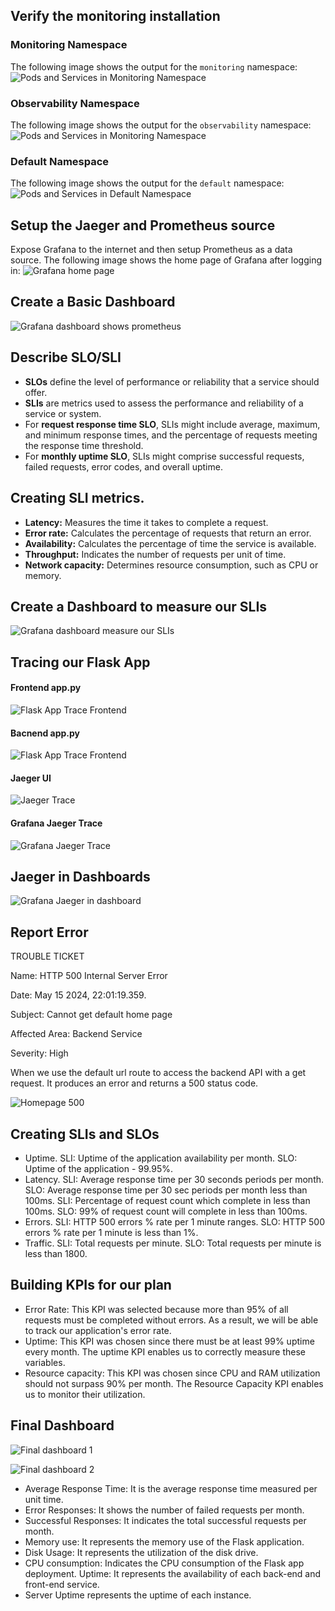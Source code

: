 ## Verify the monitoring installation

### Monitoring Namespace

The following image shows the output for the `monitoring` namespace:
![Pods and Services in Monitoring Namespace](answer-img/get-services-monitoring.png)

### Observability Namespace

The following image shows the output for the `observability` namespace:
![Pods and Services in Monitoring Namespace](answer-img/get-services-obrservability.png)

### Default Namespace

The following image shows the output for the `default` namespace:
![Pods and Services in Default Namespace](answer-img/get-all.png)

## Setup the Jaeger and Prometheus source

Expose Grafana to the internet and then setup Prometheus as a data source. The following image shows the home page of Grafana after logging in:
![Grafana home page](answer-img/fofana.png)

## Create a Basic Dashboard

![Grafana dashboard shows prometheus](answer-img/data-source-prometheus.png)

## Describe SLO/SLI

- **SLOs** define the level of performance or reliability that a service should offer.
- **SLIs** are metrics used to assess the performance and reliability of a service or system.
- For **request response time SLO**, SLIs might include average, maximum, and minimum response times, and the percentage of requests meeting the response time threshold.
- For **monthly uptime SLO**, SLIs might comprise successful requests, failed requests, error codes, and overall uptime.

## Creating SLI metrics.

- **Latency:** Measures the time it takes to complete a request.
- **Error rate:** Calculates the percentage of requests that return an error.
- **Availability:** Calculates the percentage of time the service is available.
- **Throughput:** Indicates the number of requests per unit of time.
- **Network capacity:** Determines resource consumption, such as CPU or memory.

## Create a Dashboard to measure our SLIs

![Grafana dashboard measure our SLIs](answer-img/metric-dashboard.png)

## Tracing our Flask App

#### Frontend app.py

![Flask App Trace Frontend](./answer-img/frontend-app.png)

#### Bacnend app.py

![Flask App Trace Frontend](./answer-img/frontend-app.png)

#### Jaeger UI

![Jaeger Trace](./answer-img/backend-jaeger.png)

#### Grafana Jaeger Trace

![Grafana Jaeger Trace](./answer-img/grafana-jaeger.png)

## Jaeger in Dashboards

![Grafana Jaeger in dashboard](./answer-img/jaeger-dashboard.png)

## Report Error

TROUBLE TICKET

Name: HTTP 500 Internal Server Error

Date: May 15 2024, 22:01:19.359.

Subject: Cannot get default home page

Affected Area: Backend Service

Severity: High

When we use the default url route to access the backend API with a get request. It produces an error and returns a 500 status code.

![Homepage 500](./answer-img/homepage-error.png)

## Creating SLIs and SLOs

- Uptime. SLI: Uptime of the application availability per month. SLO: Uptime of the application - 99.95%.
- Latency. SLI: Average response time per 30 seconds periods per month. SLO: Average response time per 30 sec periods per month less than 100ms. SLI: Percentage of request count which complete in less than 100ms. SLO: 99% of request count will complete in less than 100ms.
- Errors. SLI: HTTP 500 errors % rate per 1 minute ranges. SLO: HTTP 500 errors % rate per 1 minute is less than 1%.
- Traffic. SLI: Total requests per minute. SLO: Total requests per minute is less than 1800.

## Building KPIs for our plan

- Error Rate: This KPI was selected because more than 95% of all requests must be completed without errors. As a result, we will be able to track our application's error rate.
- Uptime: This KPI was chosen since there must be at least 99% uptime every month. The uptime KPI enables us to correctly measure these variables.
- Resource capacity: This KPI was chosen since CPU and RAM utilization should not surpass 90% per month. The Resource Capacity KPI enables us to monitor their utilization.

## Final Dashboard

![Final dashboard 1](./answer-img/final-dashboard-1.png)

![Final dashboard 2](./answer-img/final-dashboard-2.png)

- Average Response Time: It is the average response time measured per unit time.
- Error Responses: It shows the number of failed requests per month.
- Successful Responses: It indicates the total successful requests per month.
- Memory use: It represents the memory use of the Flask application.
- Disk Usage: It represents the utilization of the disk drive.
- CPU consumption: Indicates the CPU consumption of the Flask app deployment. Uptime: It represents the availability of each back-end and front-end service.
- Server Uptime represents the uptime of each instance.

